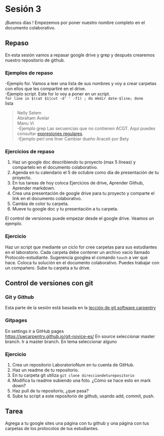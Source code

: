 # Sesión 3  
¡Buenos días ! Empezemos por poner nuestro nombre completo en el documento colaborativo.  
  
## Repaso  
En esta sesión vamos a repasar google drive y grep y después crearemos nuestro repositorio de github.  

### Ejemplos de repaso    
  -Ejemplo for. Vamos a leer una lista de sus nombres y voy a crear carpetas con ellos que les compartiré en el drive.  
  -Ejemplo script. Este for lo voy a poner en un script.    
  `for line in $(cat $1|cut -d' ' -f1) ; do mkdir date-$line; done`  
lista  
> Nelly Selem  
> Abraham Avelar  
> Manu Vi  
  -Ejemplo grep Las secuencias que no contienen ACGT. Aqui puedes consultar [expresiones regulares](https://v4.software-carpentry.org/regexp/index.html).     
  -Ejemplo perl one liner Cambiar dueño Araceli por Bety  
 
### Ejercicios de repaso    
1. Haz un google doc describiendo tu proyecto (max 5 líneas) y compartelo en el documento colaborativo.  
2. Agenda en tu calendario el 5 de octubre como día de presentación de tu proyecto.    
3. En tus tareas de hoy coloca Ejercicios de drive, Aprender Github, Aprender markdown.   
4. Crea una presentación de google drive para tu proyecto y comparte el link en el documento colaborativo.  
5. Cambia de color tu carpeta.  
6. Mueve tu google doc y tu presentación a tu carpeta.  

El control de versiones puede empezar desde el google drive. Veamos un ejemplo.  

### Ejercicio  
Haz un script que mediante un ciclo for cree carpetas para sus estudiantes en el laboratorio. Cada carpeta debe contener un archivo vacío llamado Protocolo-estudiante. Sugerencia googlea el comando `touch` a ver qué hace. Coloca tu solución en el documento colaborativo. Puedes trabajar con un compañero. Sube tu carpeta a tu drive.         

## Control de versiones con git  
### Git y Github  
Esta parte de la sesión está basada en la [lección de git software carpentry](https://swcarpentry.github.io/git-novice-es/)  
### Gitpages
En settings ir a GitHub pages  
https://swcarpentry.github.io/git-novice-es/ 
En source seleccionar master branch. Ir a master branch. En tema seleccionar alguno

### Ejercicio 
1. Crea un repositorio LaboratorioNum en tu cuenta de GitHub.  
1. Haz un readme de tu repositorio.
2. En tu carpeta git utiliza `git clone direcciondeturepositorio`
3. Modifica tu readme subiendo una foto. ¿Cómo se hace esto en mark down?    
4. Haz pull de tu repositorio, ¿que pasa?  
5. Sube tu script a este repositorio de github, usando add, commit, push.  


## Tarea  
Agrega a tu google sites una página con tu github y una página con tus carpetas de los protocolos de tus estudiantes.   
